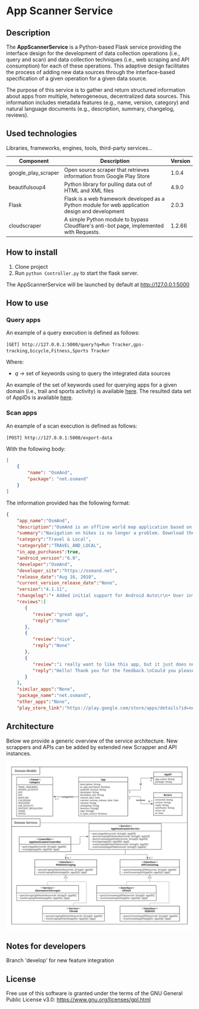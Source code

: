 # App Scanner Service

## Description

The **AppScannerService** is a Python-based Flask service providing the interface design for the development of data collection operations (i.e., query and scan) and data collection techniques (i.e., web scraping and API consumption) for each of these operations. This adaptive design facilitates the process of adding new data sources through the interface-based specification of a given operation for a given data source. 

The purpose of this service is to gather and return structured information about apps from multiple, heterogeneous, decentralized data sources. This information includes metadata features (e.g., name, version, category) and natural language documents (e.g., description, summary, changelog, reviews). 

## Used technologies

Libraries, frameworks, engines, tools, third-party services...

| Component           | Description                                                           | Version |
|---------------------|-----------------------------------------------------------------------|---------|
| google_play_scraper | Open source scraper that retrieves information from Google Play Store | 1.0.4   |
| beautifulsoup4      |  Python library for pulling data out of HTML and XML files            | 4.9.0   |
| Flask               |  Flask is a web framework developed as a Python module for web application design and development            | 2.0.3   |
| cloudscraper        |  A simple Python module to bypass Cloudflare's anti-bot page, implemented with Requests.             | 1.2.66   |


## How to install

1. Clone project
2. Run `python Controller.py` to start the flask server.

The AppScannerService will be launched by default at http://127.0.0.1:5000

## How to use

### Query apps

An example of a query execution is defined as follows:

```[GET] http://127.0.0.1:5000/query?q=Run Tracker,gps-tracking,bicycle,Fitness,Sports Tracker```

Where:

- *q* -> set of keywords using to query the integrated data sources

An example of the set of keywords used for querying apps for a given domain (i.e., trail and sports activity) is available [here](https://github.com/gessi-chatbots/app_data_scanner_service/blob/main/data/keywords.csv). The resulted data set of AppIDs is available [here](https://github.com/gessi-chatbots/app_data_scanner_service/blob/main/data/app_query_MERGED.json).

### Scan apps

An example of a scan execution is defined as follows:

```[POST] http://127.0.0.1:5000/export-data```

With the following body:

```json
[
    {
        "name": "OsmAnd",
        "package": "net.osmand"
    }
]
```

The information provided has the following format:
  ```json  
{
      "app_name":"OsmAnd",
      "description":"OsmAnd is an offline world map application based on OpenStreetMap (OSM), which allows you to navigate taking into account the preferred roads and vehicle dimensions. Plan routes based on inclines and record GPX tracks without an internet connection.\r\nOsmAnd is an open source app. We do not collect user data and you decide what data the app will have access to.\r\n\r\nMain features:\r\n\r\nMap view\r\n• Choice of places to be displayed on the map: attractions, food, health and more;\r\n• Search for places by address, name, coordinates, or category;\r\n• Map styles for the convenience of different activities: touring view, nautical map, winter and ski, topographic, desert, off-road, and others;\r\n• Shading relief and plug-in contour lines;\r\n• Ability to overlay different sources of maps on top of each other;\r\n\r\nGPS Navigation\r\n• Plotting a route to a place without an Internet connection;\r\n• Customizable navigation profiles for different vehicles: cars, motorcycles, bicycles, 4x4, pedestrians, boats, public transport, and more;\r\n• Change the constructed route, taking into account the exclusion of certain roads or road surfaces;\r\n• Customizable information widgets about the route: distance, speed, remaining travel time, distance to turn, and more;\r\n\r\nRoute Planning and Recording\r\n• Plotting a route point by point using one or multiple navigation profiles;\r\n• Route recording using GPX tracks;\r\n• Manage GPX tracks: displaying your own or imported GPX tracks on the map, navigating through them;\r\n• Visual data about the route - descents/ascents, distances;\r\n• Ability to share GPX track in OpenStreetMap;\r\n\r\nCreation of points with different functionality\r\n• Favourites;\r\n• Markers;\r\n• Audio/video notes;\r\n\r\nOpenStreetMap\r\n• Making edits to OSM;\r\n• Updating maps with a frequency of up to one hour;\r\n\r\nAdditional features\r\n• Android Auto support;\r\n• Compass and radius ruler;\r\n• Mapillary interface;\r\n• Night theme;\r\n• Wikipedia;\r\n• Large community of users around the world, documentation, and support;\r\n\r\nPaid features:\r\n\r\nMaps+ (in-app or subscription)\r\n• Unlimited map downloads;\r\n• Topo data (Contour lines and Terrain);\r\n• Nautical depths;\r\n• Offline Wikipedia;\r\n• Offline Wikivoyage - Travel guides;\r\n\r\nOsmAnd Pro (subscription)\r\n• All Maps+ features;\r\n• OsmAnd Cloud (backup and restore);\r\n• Pro features;\r\n• Hourly map updates.",
      "summary":"Navigation on hikes is no longer a problem. Download the map, put notes and go!",
      "category":"Travel & Local",
      "categoryId":"TRAVEL_AND_LOCAL",
      "in_app_purchases":true,
      "android_version":"6.0",
      "developer":"OsmAnd",
      "developer_site":"https://osmand.net",
      "release_date":"Aug 16, 2010",
      "current_version_release_date":"None",
      "version":"4.1.11",
      "changelog":"• Added initial support for Android Auto\r\n• User interface update for UTM coordinate search\r\n• GPS Filter for GPX Tracks\r\n• Elevation Widget (Pro)\r\n• Favorites: added ability to view recently used icons\r\n• Route planning: will use the selected profile after launch\r\n• Fixed Mapillary layer, the plugin is now disabled by default\r\n• Added screen to manage all history in the app\r\n• Map orientation is not reset after restarting the app\r\n• Improved SRTM height marker rendering\r\n• Fixed Arabic map captions",
      "reviews":[
         {
            "review":"great app",
            "reply":"None"
         },
         {
            "review":"nice",
            "reply":"None"
         },
         {
            "review":"i really want to like this app, but it just does not work. when compared to google maps, i can simply look up a town and it will show up, on osmand it does not. navigation and just going through the UI in general is a bad experience.",
            "reply":"Hello! Thank you for the feedback.\nCould you please provide more details about the issue?\nYou can contact us at support@osmand.net."
         }
      ],
      "similar_apps":"None",
      "package_name":"net.osmand",
      "other_apps":"None",
      "play_store_link":"https://play.google.com/store/apps/details?id=net.osmand&hl=en&gl=us"
```

## Architecture

Below we provide a generic overview of the service architecture. New scrappers and APIs can be added by extended new Scrapper and API instances.

![AppScannerService architecture](https://github.com/gessi-chatbots/app_data_scanner_service/blob/main/app-data-scanner-service(1).png)

## Notes for developers

Branch 'develop' for new feature integration

## License

Free use of this software is granted under the terms of the GNU General Public License v3.0: https://www.gnu.org/licenses/gpl.html
